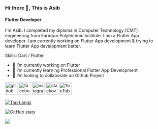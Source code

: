 ### Hi there 👋, This is Asib
#### Flutter Developer
I'm Asib. I completed my diploma in Computer Technology  (CMT) engineering from Faridpur Polytechnic Institute. I am a Flutter App developer. I am currently working on Flutter App development & trying to learn Flutter App development better. 

Skills: Dart / Flutter

- 🔭 I’m currently working on Flutter 
- 🌱 I’m currently learning Professional Flutter App Development 
- 👯 I’m looking to collaborate on Github Project 


[<img src='https://cdn.jsdelivr.net/npm/simple-icons@3.0.1/icons/github.svg' alt='github' height='40'>](https://github.com/dev-asib)  [<img src='https://cdn.jsdelivr.net/npm/simple-icons@3.0.1/icons/facebook.svg' alt='facebook' height='40'>](https://www.facebook.com/asib.dev)  [<img src='https://cdn.jsdelivr.net/npm/simple-icons@3.0.1/icons/instagram.svg' alt='instagram' height='40'>](https://www.instagram.com/dev.asib/)  [<img src='https://cdn.jsdelivr.net/npm/simple-icons@3.0.1/icons/stackoverflow.svg' alt='stackoverflow' height='40'>](https://stackoverflow.com/users/22420852)  [<img src='https://cdn.jsdelivr.net/npm/simple-icons@3.0.1/icons/youtube.svg' alt='YouTube' height='40'>](https://www.youtube.com/channel/Dev-Asib)  

[![Top Langs](https://github-readme-stats.vercel.app/api/top-langs/?username=dev-asib)](https://github.com/anuraghazra/github-readme-stats)

![GitHub stats](https://github-readme-stats.vercel.app/api?username=dev-asib&show_icons=true)  

![](https://leetcode.com/u/dev-asib/?animation=false)

